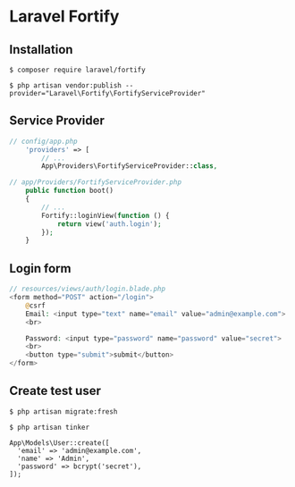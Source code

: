 # Laravel Fortify

## Installation

```
$ composer require laravel/fortify

$ php artisan vendor:publish --provider="Laravel\Fortify\FortifyServiceProvider"
```

## Service Provider

```php
// config/app.php
    'providers' => [
        // ...
        App\Providers\FortifyServiceProvider::class,
```

```php
// app/Providers/FortifyServiceProvider.php
    public function boot()
    {
        // ...
        Fortify::loginView(function () {
            return view('auth.login');
        });
    }
```

## Login form

```php
// resources/views/auth/login.blade.php
<form method="POST" action="/login">
    @csrf
    Email: <input type="text" name="email" value="admin@example.com">
    <br>

    Password: <input type="password" name="password" value="secret">
    <br>
    <button type="submit">submit</button>
</form>
```

## Create test user

```
$ php artisan migrate:fresh
```

```
$ php artisan tinker

App\Models\User::create([
  'email' => 'admin@example.com',
  'name' => 'Admin',
  'password' => bcrypt('secret'),
]);
```
